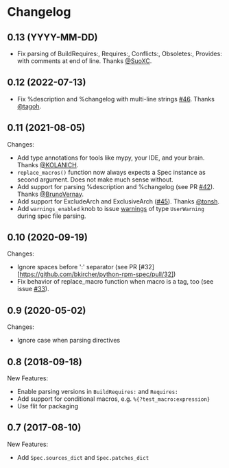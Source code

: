 # Changelog

## 0.13 (YYYY-MM-DD)

* Fix parsing of BuildRequires:, Requires:, Conflicts:, Obsoletes:, Provides: with comments at end of line. Thanks [@SuoXC](https://github.com/SuoXC).

## 0.12 (2022-07-13)

* Fix %description and %changelog with multi-line strings [#46](https://github.com/bkircher/python-rpm-spec/issues/46). Thanks [@tagoh](https://github.com/tagoh).

## 0.11 (2021-08-05)

Changes:

* Add type annotations for tools like mypy, your IDE, and your brain. Thanks [@KOLANICH](https://github.com/KOLANICH).
* `replace_macros()` function now always expects a Spec instance as second argument. Does not make much sense without.
* Add support for parsing %description and %changelog (see PR [#42](https://github.com/bkircher/python-rpm-spec/pull/42)). Thanks [@BrunoVernay](https://github.com/BrunoVernay).
* Add support for ExcludeArch and ExclusiveArch ([#45](https://github.com/bkircher/python-rpm-spec/pull/45)). Thanks [@tonsh](https://github.com/tonsh).
* Add `warnings_enabled` knob to issue [warnings](https://docs.python.org/3/library/warnings.html#module-warnings) of type `UserWarning` during spec file parsing.

## 0.10 (2020-09-19)

Changes:

* Ignore spaces before ':' separator (see PR [#32][https://github.com/bkircher/python-rpm-spec/pull/32])
* Fix behavior of replace_macro function when macro is a tag, too (see issue [#33](https://github.com/bkircher/python-rpm-spec/issues/33)).

## 0.9 (2020-05-02)

Changes:

* Ignore case when parsing directives

## 0.8 (2018-09-18)

New Features:

* Enable parsing versions in `BuildRequires:` and `Requires:`
* Add support for conditional macros, e.g. `%{?test_macro:expression}`
* Use flit for packaging

## 0.7 (2017-08-10)

New Features:

* Add `Spec.sources_dict` and `Spec.patches_dict`
